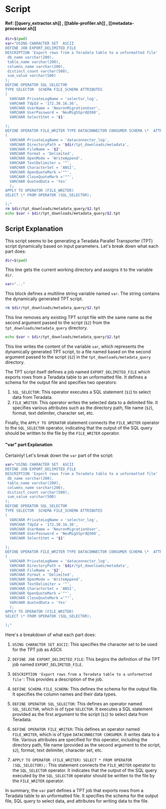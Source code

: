 # Script
#### Ref:  [[query_extractor.sh]] , [[table-profiler.sh]] ,  [[metadata-processor.sh]]
```bash
dir=$(pwd)
var="USING CHARACTER SET  ASCII
DEFINE JOB EXPORT_DELIMITED_FILE
DESCRIPTION 'Export rows from a Teradata table to a unformatted file'  (  DEFINE SCHEMA FILE_SCHEMA  (
 db_name varchar(200),
 table_name varchar(200),
 columns_name varchar(200),
 distinct_count varchar(500),
 sum_value varchar(500)
);
DEFINE OPERATOR SQL_SELECTOR
TYPE SELECTOR  SCHEMA FILE_SCHEMA ATTRIBUTES
(
  VARCHAR PrivateLogName = 'selector_log',
  VARCHAR TdpId = '172.30.16.36',
  VARCHAR UserName = 'NeuronMigrationUser',
  VARCHAR UserPassword = 'NeuMigSSprd@360',
  VARCHAR SelectStmt = '$1'

);
DEFINE OPERATOR FILE_WRITER TYPE DATACONNECTOR CONSUMER SCHEMA \*  ATTRIBUTES
(
  VARCHAR PrivateLogName = 'dataconnector_log',
  VARCHAR DirectoryPath = '$dir/tpt_downloads/metadata',
  VARCHAR FileName = '$2',
  VARCHAR Format = 'Delimited',
  VARCHAR OpenMode = 'WriteAppend',
  VARCHAR TextDelimiter = '^',
  VARCHAR CharacterSet = 'ANSI',
  VARCHAR OpenQuoteMark ='""',
  VARCHAR CloseQuoteMark ='""',
  VARCHAR QuotedData = 'Yes'
  );
APPLY TO OPERATOR (FILE_WRITER)
SELECT \* FROM OPERATOR (SQL_SELECTOR);

);"
rm $dir/tpt_downloads/metadata_query/$2.tpt
echo $var > $dir/tpt_downloads/metadata_query/$2.tpt
```

## Script Explanation
This script seems to be generating a Teradata Parallel Transporter (TPT) script dynamically based on input parameters. Let's break down what each part does:

```bash
dir=$(pwd)
```
This line gets the current working directory and assigns it to the variable `dir`.

```bash
var="..."
```
This block defines a multiline string variable named `var`. The string contains the dynamically generated TPT script.

```bash
rm $dir/tpt_downloads/metadata_query/$2.tpt
```
This line removes any existing TPT script file with the same name as the second argument passed to the script (`$2`) from the `tpt_downloads/metadata_query` directory.

```bash
echo $var > $dir/tpt_downloads/metadata_query/$2.tpt
```
This line writes the content of the variable `var`, which represents the dynamically generated TPT script, to a file named based on the second argument passed to the script (`$2`) in the `tpt_downloads/metadata_query` directory.

The TPT script itself defines a job named `EXPORT_DELIMITED_FILE` which exports rows from a Teradata table to an unformatted file. It defines a schema for the output file and specifies two operators:

1. `SQL_SELECTOR`: This operator executes a SQL statement (`$1`) to select data from Teradata.
2. `FILE_WRITER`: This operator writes the selected data to a delimited file. It specifies various attributes such as the directory path, file name (`$2`), format, text delimiter, character set, etc.

Finally, the `APPLY TO OPERATOR` statement connects the `FILE_WRITER` operator to the `SQL_SELECTOR` operator, indicating that the output of the SQL query should be written to the file by the `FILE_WRITER` operator.

#### "var" part Explanation
Certainly! Let's break down the `var` part of the script:

```bash
var="USING CHARACTER SET  ASCII
DEFINE JOB EXPORT_DELIMITED_FILE
DESCRIPTION 'Export rows from a Teradata table to a unformatted file'  (  DEFINE SCHEMA FILE_SCHEMA  (
 db_name varchar(200),
 table_name varchar(200),
 columns_name varchar(200),
 distinct_count varchar(500),
 sum_value varchar(500)
);
DEFINE OPERATOR SQL_SELECTOR
TYPE SELECTOR  SCHEMA FILE_SCHEMA ATTRIBUTES
(
  VARCHAR PrivateLogName = 'selector_log',
  VARCHAR TdpId = '172.30.16.36',
  VARCHAR UserName = 'NeuronMigrationUser',
  VARCHAR UserPassword = 'NeuMigSSprd@360',
  VARCHAR SelectStmt = '$1'

);
DEFINE OPERATOR FILE_WRITER TYPE DATACONNECTOR CONSUMER SCHEMA \*  ATTRIBUTES
(
  VARCHAR PrivateLogName = 'dataconnector_log',
  VARCHAR DirectoryPath = '$dir/tpt_downloads/metadata',
  VARCHAR FileName = '$2',
  VARCHAR Format = 'Delimited',
  VARCHAR OpenMode = 'WriteAppend',
  VARCHAR TextDelimiter = '^',
  VARCHAR CharacterSet = 'ANSI',
  VARCHAR OpenQuoteMark ='""',
  VARCHAR CloseQuoteMark ='""',
  VARCHAR QuotedData = 'Yes'
  );
APPLY TO OPERATOR (FILE_WRITER)
SELECT \* FROM OPERATOR (SQL_SELECTOR);

);"
```

Here's a breakdown of what each part does:

1. `USING CHARACTER SET ASCII`: This specifies the character set to be used for the TPT job as ASCII.

2. `DEFINE JOB EXPORT_DELIMITED_FILE`: This begins the definition of the TPT job named `EXPORT_DELIMITED_FILE`.

3. `DESCRIPTION 'Export rows from a Teradata table to a unformatted file'`: This provides a description of the job.

4. `DEFINE SCHEMA FILE_SCHEMA`: This defines the schema for the output file. It specifies the column names and their data types.

5. `DEFINE OPERATOR SQL_SELECTOR`: This defines an operator named `SQL_SELECTOR`, which is of type `SELECTOR`. It executes a SQL statement provided as the first argument to the script (`$1`) to select data from Teradata.

6. `DEFINE OPERATOR FILE_WRITER`: This defines an operator named `FILE_WRITER`, which is of type `DATACONNECTOR CONSUMER`. It writes data to a file. Various attributes are specified for this operator, including the directory path, file name (provided as the second argument to the script, `$2`), format, text delimiter, character set, etc.

7. `APPLY TO OPERATOR (FILE_WRITER) SELECT * FROM OPERATOR (SQL_SELECTOR);`: This statement connects the `FILE_WRITER` operator to the `SQL_SELECTOR` operator. It indicates that the output of the SQL query executed by the `SQL_SELECTOR` operator should be written to the file by the `FILE_WRITER` operator.

In summary, the `var` part defines a TPT job that exports rows from a Teradata table to an unformatted file. It specifies the schema for the output file, SQL query to select data, and attributes for writing data to the file.
